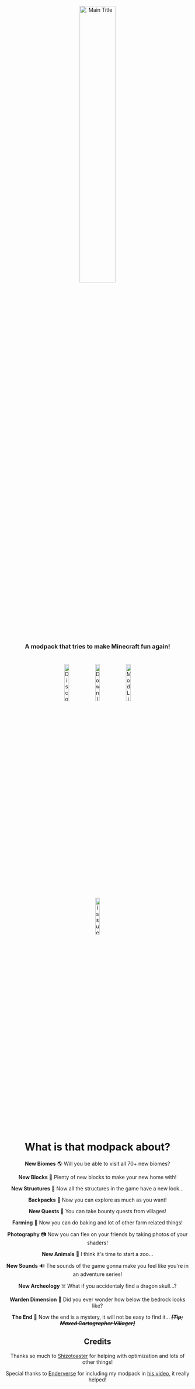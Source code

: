 <div align="center">
<a href="https://modrinth.com/modpack/elysium-days"><img src="https://github.com/Fyoncle/Elysium-Days/assets/63975256/84ddb659-7d21-4526-9690-6608b6b71446" alt="Main Title" style="width:44%; height:auto;"></a>
  
### A modpack that tries to make Minecraft fun again!

#

<a href="https://discord.gg/WFpDr7zY8Z"><img src="https://github.com/Fyoncle/Elysium-Days/assets/63975256/b62b4ef2-6be5-418c-b8b0-46ad9c061448" alt="Discord" style="width:16%; height:auto;"></a>
<a href="https://modrinth.com/modpack/elysium-days"><img src="https://github.com/Fyoncle/Elysium-Days/assets/63975256/de4dfb58-e534-4f90-92d8-eb528a7ad6ca" alt="Download" style="width:16%; height:auto;"></a>
<a href="https://github.com/Fyoncle/Elysium-Days/blob/main/MOD-LIST.md"><img src="https://github.com/Fyoncle/Elysium-Days/assets/63975256/096f45ed-e937-469e-83f9-c9509f5d5898" alt="Mod List" style="width:16%; height:auto;"></a>

<a href="https://github.com/Fyoncle/Elysium-Days/issues"><img src="https://github.com/Fyoncle/Elysium-Days/assets/63975256/1180fffe-2e90-4d93-bd59-e82f24aa3f6a" alt="Issue Report" style="width:16%; height:auto;"></a>

# What is that modpack about?
**New Biomes** 🌎 Will you be able to visit all 70+ new biomes?

**New Blocks** 🧊 Plenty of new blocks to make your new home with!

**New Structures** 🧱 Now all the structures in the game have a new look...

**Backpacks** 🎒 Now you can explore as much as you want!

**New Quests** 🎯 You can take bounty quests from villages!

**Farming** 🌽 Now you can do baking and lot of other farm related things!

**Photography** 📷 Now you can flex on your friends by taking photos of your shaders!

**New Animals** 🐘 I think it's time to start a zoo...

**New Sounds** 🔊 The sounds of the game gonna make you feel like you're in an adventure series!

**New Archeology** ☠️ What if you accidentaly find a dragon skull...?

**Warden Dimension** 🌌 Did you ever wonder how below the bedrock looks like?

**The End** 🔮 Now the end is a mystery, it will not be easy to find it... _~~**[Tip; Maxed Cartographer Villager]**~~_

## Credits
Thanks so much to [Shizotoaster](https://github.com/shizotoaster) for helping with optimization and lots of other things!

Special thanks to [Enderverse](https://www.youtube.com/@EnderVerseMC) for including my modpack in [his video](https://youtu.be/ar6Wi7GKLQI?t=191), it really helped!
